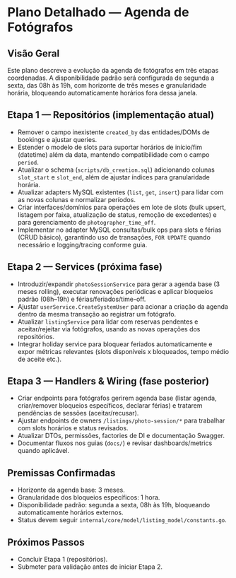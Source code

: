 # Plano Detalhado — Agenda de Fotógrafos

## Visão Geral
Este plano descreve a evolução da agenda de fotógrafos em três etapas coordenadas. A disponibilidade padrão será configurada de segunda a sexta, das 08h às 19h, com horizonte de três meses e granularidade horária, bloqueando automaticamente horários fora dessa janela.

## Etapa 1 — Repositórios (implementação atual)
- Remover o campo inexistente `created_by` das entidades/DOMs de bookings e ajustar queries.
- Estender o modelo de slots para suportar horários de início/fim (datetime) além da data, mantendo compatibilidade com o campo `period`.
- Atualizar o schema (`scripts/db_creation.sql`) adicionando colunas `slot_start` e `slot_end`, além de ajustar índices para granularidade horária.
- Atualizar adapters MySQL existentes (`list`, `get`, `insert`) para lidar com as novas colunas e normalizar períodos.
- Criar interfaces/domínios para operações em lote de slots (bulk upsert, listagem por faixa, atualização de status, remoção de excedentes) e para gerenciamento de `photographer_time_off`.
- Implementar no adapter MySQL consultas/bulk ops para slots e férias (CRUD básico), garantindo uso de transações, `FOR UPDATE` quando necessário e logging/tracing conforme guia.

## Etapa 2 — Services (próxima fase)
- Introduzir/expandir `photoSessionService` para gerar a agenda base (3 meses rolling), executar renovações periódicas e aplicar bloqueios padrão (08h–19h) e férias/feriados/time-off.
- Ajustar `userService.CreateSystemUser` para acionar a criação da agenda dentro da mesma transação ao registrar um fotógrafo.
- Atualizar `listingService` para lidar com reservas pendentes e aceitar/rejeitar via fotógrafos, usando as novas operações dos repositórios.
- Integrar holiday service para bloquear feriados automaticamente e expor métricas relevantes (slots disponíveis x bloqueados, tempo médio de aceite etc.).

## Etapa 3 — Handlers & Wiring (fase posterior)
- Criar endpoints para fotógrafos gerirem agenda base (listar agenda, criar/remover bloqueios específicos, declarar férias) e tratarem pendências de sessões (aceitar/recusar).
- Ajustar endpoints de owners `/listings/photo-session/*` para trabalhar com slots horários e status revisados.
- Atualizar DTOs, permissões, factories de DI e documentação Swagger.
- Documentar fluxos nos guias (`docs/`) e revisar dashboards/metrics quando aplicável.

## Premissas Confirmadas
- Horizonte da agenda base: 3 meses.
- Granularidade dos bloqueios específicos: 1 hora.
- Disponibilidade padrão: segunda a sexta, 08h às 19h, bloqueando automaticamente horários externos.
- Status devem seguir `internal/core/model/listing_model/constants.go`.

## Próximos Passos
- Concluir Etapa 1 (repositórios).
- Submeter para validação antes de iniciar Etapa 2.
